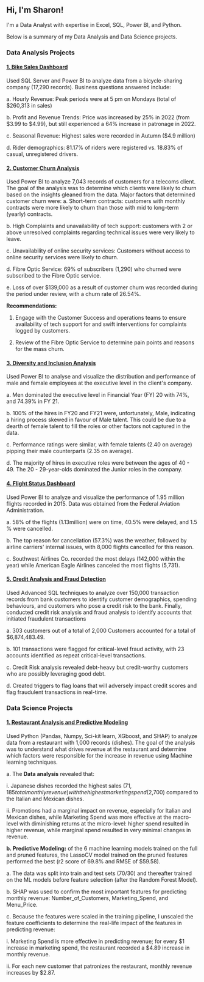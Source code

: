 ## Hi, I'm Sharon!
I'm a Data Analyst with expertise in Excel, SQL, Power BI, and Python. 

Below is a summary of my Data Analysis and Data Science projects.

### Data Analysis Projects
#### [1. Bike Sales Dashboard](https://github.com/Shane360/Portfolio/blob/main/Bike%20Sales%20Dashbord.pbix)
Used SQL Server and Power BI to analyze data from a bicycle-sharing company (17,290 records).
Business questions answered include:

a. Hourly Revenue: Peak periods were at 5 pm on Mondays (total of $260,313 in sales)

b. Profit and Revenue Trends: Price was increased by 25% in 2022 (from $3.99 to $4.99), but still experienced a 64% increase in patronage in 2022.

c. Seasonal Revenue: Highest sales were recorded in Autumn ($4.9 million)

d. Rider demographics: 81.17% of riders were registered vs. 18.83% of casual, unregistered drivers. 


#### [2. Customer Churn Analysis](https://github.com/Shane360/Portfolio/blob/main/Customer_Churn_SO_PwC.pbix)
Used Power BI to analyze 7,043 records of customers for a telecoms client. The goal of the analysis was to determine which clients were likely to churn based on the insights gleaned from the data. 
Major factors that determined customer churn were: 
a. Short-term contracts: customers with monthly contracts were more likely to churn than those with mid to long-term (yearly) contracts.

b. High Complaints and unavailability of tech support: customers with 2 or above unresolved complaints regarding technical issues were very likely to leave.

c. Unavailability of online security services: Customers without access to online security services were likely to churn.

d. Fibre Optic Service: 69% of subscribers (1,290) who churned were subscribed to the Fibre Optic service. 

e. Loss of over $139,000 as a result of customer churn was recorded during the period under review, with a churn rate of 26.54%.

**Recommendations:**
1. Engage with the Customer Success and operations teams to ensure availability of tech support for and swift interventions for complaints logged by customers.
   
2. Review of the Fibre Optic Service to determine pain points and reasons for the mass churn. 


#### [3. Diversity and Inclusion Analysis](https://github.com/Shane360/Portfolio/blob/main/Diversity_Inclusion_Analysis_SO_PwCv2.pbix)
Used Power BI to analyse and visualize the distribution and performance of male and female employees at the  executive level in the client's company. 

a. Men dominated the executive level in Financial Year (FY) 20 with 74%, and 74.39% in FY 21.

b. 100% of the hires in FY20 and  FY21 were, unfortunately, Male, indicating a hiring process skewed in favour of Male talent. This could be due to a dearth of female talent to fill the roles or other factors not captured in the data.  

c. Performance ratings were similar, with female talents (2.40 on average) pipping their male counterparts (2.35 on average).

d. The majority of hires in executive roles were between the ages of 40 - 49. The 20 - 29-year-olds dominated the Junior roles in the company.


#### [4. Flight Status Dashboard](https://github.com/Shane360/Portfolio/blob/main/Flight%20Status%20Dashboard%20-%20Portfolio%20Project%20Sharon.pbix)
Used Power BI to analyze and visualize the performance of 1.95 million flights recorded in 2015. Data was obtained from the Federal Aviation Administration. 

a. 58% of the flights (1.13million) were on time, 40.5% were delayed, and 1.5 % were cancelled. 

b. The top reason for cancellation (57.3%) was the weather, followed by airline carriers' internal issues, with 8,000 flights cancelled for this reason. 

c. Southwest Airlines Co. recorded the most delays (142,000 within the year) while American Eagle Airlines canceled the most flights (5,731).

#### [5. Credit Analysis and Fraud Detection](https://github.com/Shane360/Portfolio/blob/main/Aurora%20Bank%20Portfolio%20Project.sql)
Used Advanced SQL techniques to analyze over 150,000 transaction records from bank customers to identify customer demographics, spending behaviours, and customers who pose a credit risk to the bank. Finally, conducted credit risk analysis and fraud analysis to identify accounts that initiated fraudulent transactions  

a. 303 customers out of a total of 2,000 Customers accounted for a total of $6,874,483.49.

b. 101 transactions were flagged for critical-level fraud activity, with 23 accounts identified as repeat critical-level transactions.

c. Credit Risk analysis revealed debt-heavy but credit-worthy customers who are possibly leveraging good debt.

d. Created triggers to flag loans that will adversely impact credit scores and flag fraudulent transactions in real-time.
 



### Data Science Projects
#### [1. Restaurant Analysis and Predictive Modeling](https://github.com/Shane360/Portfolio/blob/main/Restaurant%20Data%20Analysis%20and%20Predictive%20Modelling%20Project%20(ML).ipynb)
Used Python (Pandas, Numpy, Sci-kit learn, XGboost, and SHAP) to analyze data from a restaurant with 1,000 records (dishes). The goal of the analysis was to understand what drives revenue at the restaurant and determine which factors were responsible for the increase in revenue using Machine learning techniques. 

a. The **Data analysis** revealed that:

i. Japanese dishes recorded the highest sales ($71,185 total monthly revenue) with the highest marketing spend ($2,700) compared to the Italian and Mexican dishes. 

ii. Promotions had a marginal impact on revenue, especially for Italian and Mexican dishes, while Marketing Spend was more effective at the macro-level with diminishing returns at the micro-level: higher spend resulted in higher revenue, while marginal spend resulted in very minimal changes in revenue.

**b. Predictive Modeling:** of the 6 machine learning models trained on the full and pruned features, the LassoCV model trained on the pruned features performed the best (r2 score of 69.8% and RMSE of $59.58).

a. The data was split into train and test sets (70/30) and thereafter trained on the ML models before feature selection (after the Random Forest Model). 

b. SHAP was used to confirm the most important features for predicting monthly revenue: Number_of_Customers, Marketing_Spend, and Menu_Price. 

c. Because the features were scaled in the training pipeline, I unscaled the feature coefficients to determine the real-life impact of the features in predicting revenue:

i. Marketing Spend is more effective in predicting revenue; for every $1 increase in marketing spend, the restaurant recorded a $4.89 increase in monthly revenue. 

ii. For each new customer that patronizes the restaurant, monthly revenue increases by $2.87.

